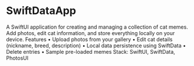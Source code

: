 # SwiftDataApp
A SwiftUI application for creating and managing a collection of cat memes. Add photos, edit cat information, and store everything locally on your device.
Features
 • Upload photos from your gallery
 • Edit cat details (nickname, breed, description)
 • Local data persistence using SwiftData
 • Delete entries
 • Sample pre-loaded memes
Stack: SwiftUI, SwiftData, PhotosUI 
